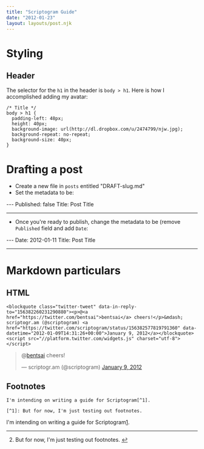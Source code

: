 ```yaml
---
title: "Scriptogram Guide"
date: "2012-01-23"
layout: layouts/post.njk
---
```


# Styling

## Header

The selector for the `h1` in the header is `body > h1`. Here is how I
accomplished adding my avatar:

```
/* Title */
body > h1 {
  padding-left: 48px;
  height: 40px;
  background-image: url(http://dl.dropbox.com/u/2474799/njw.jpg);
  background-repeat: no-repeat;
  background-size: 40px;
}
```

# Drafting a post

- Create a new file in `posts` entitled "DRAFT-slug.md"
- Set the metadata to be:

\--- Published: false Title: Post Title

---

- Once you're ready to publish, change the metadata to be (remove `Published`
  field and add `Date`:

\--- Date: 2012-01-11 Title: Post Title

---

# Markdown particulars

## HTML

```
<blockquote class="twitter-tweet" data-in-reply-to="156382260231290880"><p>@<a href="https://twitter.com/bentsai">bentsai</a> cheers!</p>&mdash; scriptogr.am (@scriptogram) <a href="https://twitter.com/scriptogram/status/156382577819791360" data-datetime="2012-01-09T14:31:26+00:00">January 9, 2012</a></blockquote>
<script src="//platform.twitter.com/widgets.js" charset="utf-8"></script>
```

<blockquote class="twitter-tweet"><p>@<a href="https://twitter.com/bentsai">bentsai</a> cheers!</p>— scriptogr.am (@scriptogram) <a href="https://twitter.com/scriptogram/status/156382577819791360">January 9, 2012</a></blockquote>

## Footnotes

```
I'm intending on writing a guide for Scriptogram[^1].

[^1]: But for now, I'm just testing out footnotes.
```

I'm intending on writing a guide for Scriptogram[1](1).

---

2. But for now, I'm just testing out footnotes. [↩](1)
